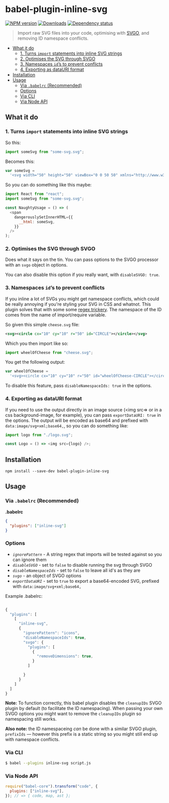 # babel-plugin-inline-svg

[![NPM version][npm-image]][npm-url]
[![Downloads][downloads-image]][npm-url]
[![Dependency status][david-dm-image]][david-dm-url]

> Import raw SVG files into your code, optimising with [SVGO](https://github.com/svg/svgo/), and removing ID namespace conflicts.

<!-- TOC depthFrom:2 depthTo:3 -->

- [What it do](#what-it-do)
  - [1. Turns `import` statements into inline SVG strings](#1-turns-import-statements-into-inline-svg-strings)
  - [2. Optimises the SVG through SVGO](#2-optimises-the-svg-through-svgo)
  - [3. Namespaces `id`’s to prevent conflicts](#3-namespaces-ids-to-prevent-conflicts)
  - [4. Exporting as dataURI format](#4-exporting-as-datauri-format)
- [Installation](#installation)
- [Usage](#usage)
  - [Via `.babelrc` (Recommended)](#via-babelrc-recommended)
  - [Options](#options)
  - [Via CLI](#via-cli)
  - [Via Node API](#via-node-api)

<!-- /TOC -->

## What it do

### 1. Turns `import` statements into inline SVG strings

So this:

```js
import someSvg from "some-svg.svg";
```

Becomes this:

```js
var someSvg =
  '<svg width="50" height="50" viewBox="0 0 50 50" xmlns="http://www.w3.org/2000/svg"><title>home</title><path d="M37.6 24.104l-4.145-4.186v-6.389h-3.93v2.416L26.05 12.43a1.456 1.456 0 0 0-2.07 0L12.43 24.104a1.488 1.488 0 0 0 0 2.092c.284.288.658.431 1.031.431h1.733V38h6.517v-8.475h6.608V38h6.517V26.627h1.77v-.006c.36-.01.72-.145.995-.425a1.488 1.488 0 0 0 0-2.092" fill="#191919" fill-rule="evenodd" id="someSvg-someID"/></svg>';
```

So you can do something like this maybe:

```js
import React from "react";
import someSvg from "some-svg.svg";

const NaughtyUsage = () => (
  <span
    dangerouslySetInnerHTML={{
      __html: someSvg,
    }}
  />
);
```

### 2. Optimises the SVG through SVGO

Does what it says on the tin. You can pass options to the SVGO processor with an `svgo` object in options.

You can also disable this option if you really want, with `disableSVGO: true`.

### 3. Namespaces `id`’s to prevent conflicts

If you inline a lot of SVGs you might get namespace conflicts, which could be really annoying if you're styling your SVG in CSS and whatnot. This plugin solves that with some some [regex trickery](.lib/optimize.js#L29). The namespace of the ID comes from the name of import/require variable.

So given this simple `cheese.svg` file:

```svg
<svg><circle cx="10" cy="10" r="50" id="CIRCLE"></circle></svg>
```

Which you then import like so:

```js
import wheelOfCheese from "cheese.svg";
```

You get the following output:

```js
var wheelOfCheese =
  '<svg><circle cx="10" cy="10" r="50" id="wheelOfCheese-CIRCLE"></circle></svg>';
```

To disable this feature, pass `disableNamespaceIds: true` in the options.

### 4. Exporting as dataURI format

If you need to use the output directly in an image source (<img src=> or in a css background-image, for example), you can pass `exportDataURI: true` in the options.
The output will be encoded as base64 and prefixed with `data:image/svg+xml;base64,`, so you can do something like:

```javascript
import logo from "./logo.svg";

const Logo = () => <img src={logo} />;
```

## Installation

```
npm install --save-dev babel-plugin-inline-svg
```

## Usage

### Via `.babelrc` (Recommended)

**.babelrc**

```json
{
  "plugins": ["inline-svg"]
}
```

### Options

- _`ignorePattern`_ - A string regex that imports will be tested against so you can ignore them
- _`disableSVGO`_ - set to `false` to disable running the svg through SVGO
- _`disableNamespaceIds`_ - set to `false` to leave all id's as they are
- _`svgo`_ - an object of SVGO options
- _`exportDataURI`_ - set to `true` to export a base64-encoded SVG, prefixed with `data:image/svg+xml;base64,`

Example .babelrc:

```js

{
  "plugins": [
    [
      "inline-svg",
      {
        "ignorePattern": "icons",
        "disableNamespaceIds": true,
        "svgo": {
          "plugins": [
            {
              "removeDimensions": true,
            }
          ]

        }
      }
    ]
  ]
}

```

**Note:** To function correctly, this babel plugin disables the `cleanupIDs` SVGO plugin by default (to facilitate the ID namespacing). When passing your own SVGO options you might want to remove the `cleanupIDs` plugin so namespacing still works.

**Also note:** the ID namespaceing _can_ be done with a similar SVGO plugin, `prefixIds` — however this prefix is a static string so you might still end up with namespace conflicts.

### Via CLI

```sh
$ babel --plugins inline-svg script.js
```

### Via Node API

```javascript
require("babel-core").transform("code", {
  plugins: ["inline-svg"],
}); // => { code, map, ast };
```

[npm-url]: https://npmjs.org/package/babel-plugin-inline-svg
[downloads-image]: http://img.shields.io/npm/dm/babel-plugin-inline-svg.svg
[npm-image]: http://img.shields.io/npm/v/babel-plugin-inline-svg.svg
[david-dm-url]: https://david-dm.org/iest/babel-plugin-inline-svg
[david-dm-image]: https://david-dm.org/iest/babel-plugin-inline-svg.svg
